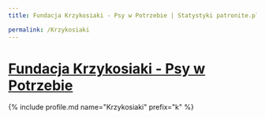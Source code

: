 ```yaml
---
title: Fundacja Krzykosiaki - Psy w Potrzebie | Statystyki patronite.pl | Patromierz

permalink: /Krzykosiaki
---
```


# [Fundacja Krzykosiaki - Psy w Potrzebie](https://patronite.pl/Krzykosiaki)

{% include profile.md name="Krzykosiaki" prefix="k" %}
